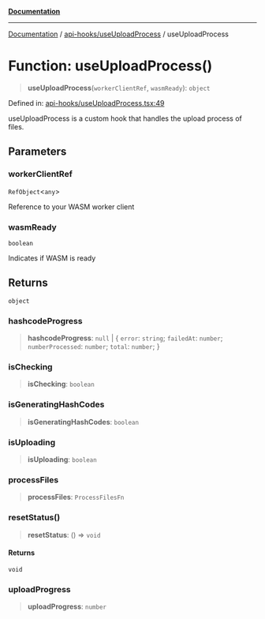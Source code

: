 [**Documentation**](../../../README.md)

***

[Documentation](../../../README.md) / [api-hooks/useUploadProcess](../README.md) / useUploadProcess

# Function: useUploadProcess()

> **useUploadProcess**(`workerClientRef`, `wasmReady`): `object`

Defined in: [api-hooks/useUploadProcess.tsx:49](https://github.com/EdwinZhanCN/Lumilio-Photos/blob/03b27b5b17ee0a42274724b4bec37a2dbd4ae9d2/web/src/hooks/api-hooks/useUploadProcess.tsx#L49)

useUploadProcess is a custom hook that handles the upload process of files.

## Parameters

### workerClientRef

`RefObject`\<`any`\>

Reference to your WASM worker client

### wasmReady

`boolean`

Indicates if WASM is ready

## Returns

`object`

### hashcodeProgress

> **hashcodeProgress**: `null` \| \{ `error`: `string`; `failedAt`: `number`; `numberProcessed`: `number`; `total`: `number`; \}

### isChecking

> **isChecking**: `boolean`

### isGeneratingHashCodes

> **isGeneratingHashCodes**: `boolean`

### isUploading

> **isUploading**: `boolean`

### processFiles

> **processFiles**: `ProcessFilesFn`

### resetStatus()

> **resetStatus**: () => `void`

#### Returns

`void`

### uploadProgress

> **uploadProgress**: `number`
